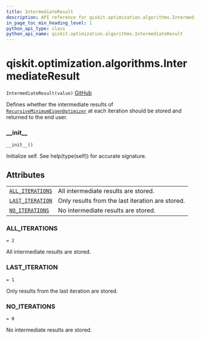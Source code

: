 ```yaml
---
title: IntermediateResult
description: API reference for qiskit.optimization.algorithms.IntermediateResult
in_page_toc_min_heading_level: 1
python_api_type: class
python_api_name: qiskit.optimization.algorithms.IntermediateResult
---
```


# qiskit.optimization.algorithms.IntermediateResult

<span id="qiskit.optimization.algorithms.IntermediateResult" />

`IntermediateResult(value)` [GitHub](https://github.com/qiskit-community/qiskit-aqua/tree/stable/0.9/qiskit/optimization/algorithms/recursive_minimum_eigen_optimizer.py "view source code")

Defines whether the intermediate results of [`RecursiveMinimumEigenOptimizer`](qiskit.optimization.algorithms.RecursiveMinimumEigenOptimizer "qiskit.optimization.algorithms.RecursiveMinimumEigenOptimizer") at each iteration should be stored and returned to the end user.

### \_\_init\_\_

<span id="qiskit.optimization.algorithms.IntermediateResult.__init__" />

`__init__()`

Initialize self. See help(type(self)) for accurate signature.

## Attributes

|                                                                                                                                                          |                                                  |
| -------------------------------------------------------------------------------------------------------------------------------------------------------- | ------------------------------------------------ |
| [`ALL_ITERATIONS`](#qiskit.optimization.algorithms.IntermediateResult.ALL_ITERATIONS "qiskit.optimization.algorithms.IntermediateResult.ALL_ITERATIONS") | All intermediate results are stored.             |
| [`LAST_ITERATION`](#qiskit.optimization.algorithms.IntermediateResult.LAST_ITERATION "qiskit.optimization.algorithms.IntermediateResult.LAST_ITERATION") | Only results from the last iteration are stored. |
| [`NO_ITERATIONS`](#qiskit.optimization.algorithms.IntermediateResult.NO_ITERATIONS "qiskit.optimization.algorithms.IntermediateResult.NO_ITERATIONS")    | No intermediate results are stored.              |

<span id="qiskit.optimization.algorithms.IntermediateResult.ALL_ITERATIONS" />

### ALL\_ITERATIONS

`= 2`

All intermediate results are stored.

<span id="qiskit.optimization.algorithms.IntermediateResult.LAST_ITERATION" />

### LAST\_ITERATION

`= 1`

Only results from the last iteration are stored.

<span id="qiskit.optimization.algorithms.IntermediateResult.NO_ITERATIONS" />

### NO\_ITERATIONS

`= 0`

No intermediate results are stored.

